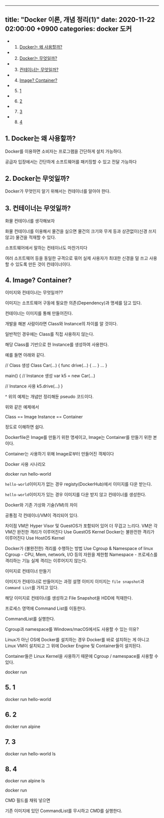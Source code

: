 

---
title: "Docker 이론, 개념 정리(1)"
date: 2020-11-22 02:00:00 +0900
categories: docker 도커 
---


<!-- vscode-markdown-toc -->
* 1. [Docker는 왜 사용할까?](#Docker)
* 2. [Docker는 무엇일까?](#Docker-1)
* 3. [컨테이너는 무엇일까?](#)
* 4. [Image? Container?](#ImageContainer)
* 5. [1](#-1)
* 6. [2](#-1)
* 7. [3](#-1)
* 8. [4](#-1)

<!-- vscode-markdown-toc-config
	numbering=true
	autoSave=true
	/vscode-markdown-toc-config -->
<!-- /vscode-markdown-toc -->



##  1. <a name='Docker'></a>Docker는 왜 사용할까?

Docker를 이용하면 소비자는 프로그램을 간단하게 설치 가능하다. 

공급자 입장에서는 간단하게 소프트웨어를 패키징할 수 있고 전달 가능하다


 
##  2. <a name='Docker-1'></a>Docker는 무엇일까?

Docker가 무엇인지 알기 위해서는 컨테이너를 알아야 한다.
 
 
 
##  3. <a name=''></a>컨테이너는 무엇일까?

화물 컨테이너를 생각해보자

화물 컨테이너를 이용해서 물건을 실으면 물건의 크기와 무게 등과 상관없이(신경 쓰지 않고) 물건을 적재할 수 있다.

소프트웨어에서 말하는 컨테이너도 마찬가지다
 
여러 소프트웨어 등을 동일한 규격으로 묶어 실제 사용자가 최대한 신경을 덜 쓰고 사용할 수 있도록 만든 것이 컨테이너이다.
 
 
 
 
##  4. <a name='ImageContainer'></a>Image? Container?
 
이미지와 컨테이너는 무엇일까??
 
이미지는 소프트웨어 구동에 필요한 의존(Dependency)과 명세를 담고 있다.
 
컨테이너는 이미지를 통해 만들어진다.
 
개발을 해본 사람이라면 Class와 Instance의 차이를 알 것이다.
 
일반적인 경우에는 Class를 직접 사용하지 않는다.
 
해당 Class를 기반으로 한 Instance를 생성하여 사용한다.
 
예를 들면 아래와 같다.
 
// Class 생성
Class Car(...)
{
  func drive(...)
  {
    ...
  }
  ...
}
 
 
main()
{
  // Instance 생성
  var k5 = new Car(...)
 
  // Instance 사용
  k5.drive(...)
}
 
^ 위의 예제는 개념만 정리해둔 pseudo 코드이다.
 
위와 같은 예제에서
 
Class    == Image
Instance == Container
 
정도로 이해하면 쉽다.
 

 
Dockerfile은 Image를 만들기 위한 명세이고,
Image는 Container를 만들기 위한 본이다.
 
Container는 사용하기 위해 Image로부터 만들어진 객체이다
 
 
 
Docker 사용 시나리오
 
docker run hello-world
 
 
 
`hello-world`이미지가 없는 경우 registy(DockerHub)에서 이미지를 다운 받는다.

`hello-world`이미지가 있는 경우 이미지를 다운 받지 않고 컨테이너를 생성한다.

 
 
 
 
 
 
 
Docker와 기존 가상화 기술(VM)의 차이
 

 
공통점
각 컨테이너/VM이 격리되어 있다.
 
차이점
VM은 Hyper Visor 및 GuestOS가 포함되어 있어 더 무겁고 느리다.
VM은 각 VM간 완전한 격리가 이루어진다
Use GuestOS Kernel
Docker는 불완전한 격리가 이루어진다
Use HostOS Kernel  
 
Docker가 (불완전한) 격리를 수행하는 방법
Use Cgroup & Namespace of linux
Cgroup - CPU, Mem, network, I/O 등의 자원을 제한함
Namespace - 프로세스를 격리하는 기능
실제 격리는 이루어지지 않는다.
 
 
 
이미지로 컨테이너 만들기
 
 
 
이미지가 컨테이너로 만들어지는 과정
설명
이미지
이미지는 `file snapshot`과 `Command List`를 가지고 있다.
 


해당 이미지로 컨테이너를 생성하고 File Snapshot을 HDD에 적재한다.
 
프로세스 영역에 Command List를 이동한다.

CommandList를 실행한다.

 
 
 
Cgroup과 namespace를 Windows/macOS에서도 사용할 수 있는 이유?
 

 
 
Linux가 아닌 OS에 Docker를 설치하는 경우 Docker를 바로 설치하는 게 아니고 Linux VM이 설치되고 그 위에 Docker Engine 및 Container들이 설치된다.
 
Container들은 Linux Kernel을 사용하기 때문에 Cgroup / namespace를 사용할 수 있다.
 
 
 
docker run <img> <CMD>
 
##  5. <a name='-1'></a>1
docker run hello-world
 
##  6. <a name='-1'></a>2
docker run alpine
 
##  7. <a name='-1'></a>3
docker run hello-world ls
 
##  8. <a name='-1'></a>4
docker run alpine ls
 

 
docker run <img> <CMD>
 
 
CMD 필드를 채워 넣으면
 
기존 이미지에 있던 CommandList를 무시하고 CMD를 실행한다.
 

 